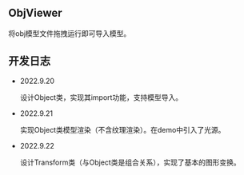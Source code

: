 ## ObjViewer

将obj模型文件拖拽运行即可导入模型。

## 开发日志

- 2022.9.20

  设计Object类，实现其import功能，支持模型导入。

- 2022.9.21

  实现Object类模型渲染（不含纹理渲染）。在demo中引入了光源。

- 2022.9.22

  设计Transform类（与Object类是组合关系），实现了基本的图形变换。